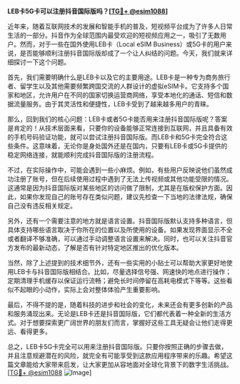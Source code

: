 **LEB卡5G卡可以注册抖音国际版吗？[[TG💪+ @esim1088](https://t.me/s/esim1088)]**

近年来，随着互联网技术的发展和智能手机的普及，短视频平台成为了许多人日常生活的一部分。抖音作为全球范围内最受欢迎的短视频应用之一，吸引了无数用户。然而，对于一些在国外使用LEB卡（Local eSIM Business）或5G卡的用户来说，是否能够顺利注册抖音国际版却成了一个让人纠结的问题。今天，我们就来详细探讨一下这个问题。

首先，我们需要明确什么是LEB卡以及它的主要用途。LEB卡是一种专为商务旅行者、留学生以及其他需要频繁跨国交流的人群设计的虚拟eSIM卡。它支持多个国家和地区，允许用户在不同的国家切换运营商网络，享受本地化的通话、短信和数据流量服务。由于其灵活性和便捷性，LEB卡受到了越来越多用户的青睐。

那么，回到我们的核心问题：LEB卡或者5G卡能否用来注册抖音国际版呢？答案是肯定的！从技术层面来看，只要你的设备能够正常连接到互联网，并且具备有效的手机号码验证功能，就可以尝试注册抖音国际版。而LEB卡和5G卡完全符合这些条件。这意味着，无论你是身处国外还是在国内，只要有LEB卡或5G卡提供的稳定网络连接，就能顺利完成抖音国际版的注册流程。

不过，在实际操作中，可能会遇到一些小麻烦。例如，有些用户反映说他们虽然成功注册了账号，但在后续使用过程中遇到了无法上传视频或其他功能受限的情况。这通常是因为抖音国际版对某些地区的访问做了限制，尤其是在版权保护方面。因此，如果你发现自己的账号存在类似问题，建议先检查一下当地的法律法规，确保自己没有违反相关规定。

另外，还有一个需要注意的地方就是语言设置。抖音国际版默认支持多种语言，但具体支持哪些语言取决于你所在的位置以及所使用的设备。如果发现界面显示不全或者翻译不够准确，可以通过手动调整语言设置来解决。同时，也可以关注抖音官方发布的最新动态，了解是否有针对特定地区推出的优化版本。

当然，除了上述提到的技术细节外，还有一些实用的小贴士可以帮助大家更好地使用LEB卡与抖音国际版相结合。比如，尽量选择信号强、网速快的地点进行操作；定期清理手机缓存以保证运行流畅；避免长时间停留在高耗电模式下等等。这些看似不起眼的小动作，实际上会对整体体验产生重要影响。

最后，不得不提的是，随着科技的进步和社会的变化，未来还会有更多创新的产品和服务涌现出来。无论是LEB卡还是抖音国际版，它们都代表着一种全新的生活方式。对于想要探索更广阔世界的朋友们而言，掌握好这些工具无疑会让他们走得更远、看得更多。

总之，LEB卡5G卡完全可以用来注册抖音国际版。只要你按照正确的步骤去做，并且注意规避潜在的风险，就完全有可能享受到这款应用程序带来的乐趣。希望这篇文章能给大家带来启发，让大家更加从容地面对全球化背景下的数字生活挑战。[[TG💪+ @esim1088](https://t.me/s/esim1088) ![Image](https://i.postimg.cc/4NQfJmqS/Snipaste-2025-05-13-00-14-12.png)]